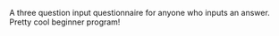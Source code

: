 A three question input questionnaire for anyone who inputs an answer. Pretty cool beginner program!
